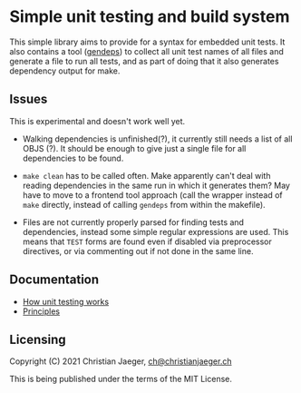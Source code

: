 # Simple unit testing and build system

This simple library aims to provide for a syntax for embedded unit
tests. It also contains a tool ([gendeps](bin/gendeps)) to collect
all unit test names of all files and generate a file to run all tests,
and as part of doing that it also generates dependency output for
make.

## Issues

This is experimental and doesn't work well yet.

* Walking dependencies is unfinished(?), it currently still needs a
  list of all OBJS (?). It should be enough to give just a single file
  for all dependencies to be found.

* `make clean` has to be called often. Make apparently can't deal with
  reading dependencies in the same run in which it generates them? May
  have to move to a frontend tool approach (call the wrapper instead
  of `make` directly, instead of calling `gendeps` from within the
  makefile).

* Files are not currently properly parsed for finding tests and
  dependencies, instead some simple regular expressions are used. This
  means that `TEST` forms are found even if disabled via preprocessor
  directives, or via commenting out if not done in the same line.

## Documentation

* [How unit testing works](doc/testing.md)
* [Principles](doc/principles.md)

## Licensing

Copyright (C) 2021 Christian Jaeger, <ch@christianjaeger.ch>

This is being published under the terms of the MIT License.
